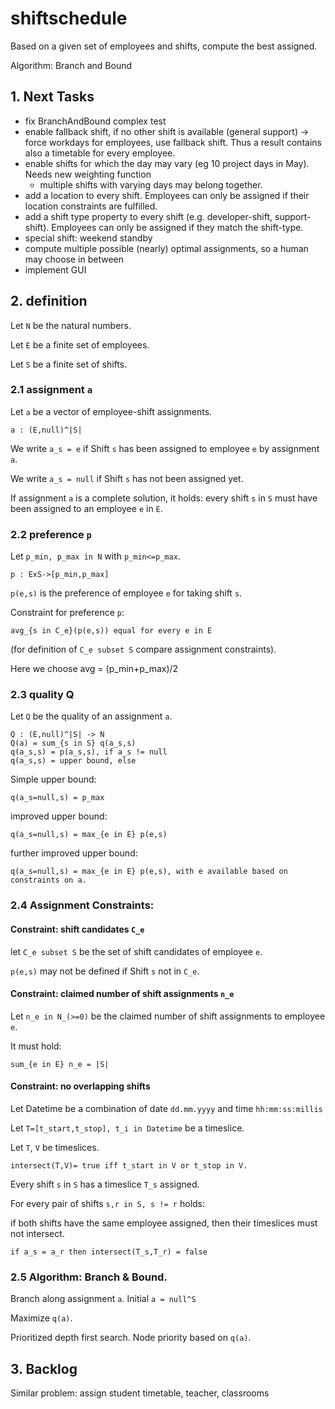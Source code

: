 # shiftschedule
Based on a given set of employees and shifts, compute the best assigned.

Algorithm: Branch and Bound

## 1. Next Tasks
* fix BranchAndBound complex test
* enable fallback shift, if no other shift is available (general support) -> force workdays for employees, use fallback shift. Thus a result contains also a timetable for every employee.
* enable shifts for which the day may vary (eg 10 project days in May). Needs new weighting function
    * multiple shifts with varying days may belong together.
* add a location to every shift. Employees can only be assigned if their location constraints are fulfilled.
* add a shift type property to every shift (e.g. developer-shift, support-shift).  Employees can only be assigned if they match the shift-type.
* special shift: weekend standby
* compute multiple possible (nearly) optimal assignments, so a human may choose in between
* implement GUI


## 2. definition
Let ``N`` be the natural numbers.

Let ``E`` be a finite set of employees.

Let ``S`` be a finite set of shifts.

### 2.1 assignment ``a``
Let ``a`` be a vector of employee-shift assignments.

    a : (E,null)^|S| 

We write ``a_s = e`` if Shift ``s`` has been assigned to employee ``e`` by assignment ``a``.

We write ``a_s = null`` if Shift ``s`` has not been assigned yet.

If assignment ``a`` is a complete solution, it holds: every shift ``s`` in ``S`` must have been assigned to an employee ``e`` in ``E``. 

### 2.2 preference ``p``
Let ``p_min, p_max in N`` with ``p_min<=p_max``.
 
    p : ExS->[p_min,p_max] 

``p(e,s)`` is the preference of employee ``e`` for taking shift ``s``.

Constraint for preference ``p``: 

    avg_{s in C_e}(p(e,s)) equal for every e in E 

(for definition of ``C_e subset S`` compare assignment constraints). 

Here we choose 
    avg = (p_min+p_max)/2

### 2.3 quality Q
Let ``Q`` be the quality of an assignment ``a``.

    Q : (E,null)^|S| -> N
    Q(a) = sum_{s in S} q(a_s,s)
    q(a_s,s) = p(a_s,s), if a_s != null
    q(a_s,s) = upper bound, else

Simple upper bound:
 
    q(a_s=null,s) = p_max

improved upper bound:

    q(a_s=null,s) = max_{e in E} p(e,s)

further improved upper bound:

    q(a_s=null,s) = max_{e in E} p(e,s), with e available based on constraints on a.

### 2.4 Assignment Constraints:
#### Constraint: shift candidates ``C_e``
let ``C_e subset S`` be the set of shift candidates of employee ``e``.

``p(e,s)`` may not be defined if Shift ``s`` not in ``C_e``.

#### Constraint: claimed number of shift assignments ``n_e``
Let ``n_e in N_(>=0)`` be the claimed number of shift assignments to employee ``e``.

It must hold:
    
    sum_{e in E} n_e = |S|

#### Constraint: no overlapping shifts
Let Datetime be a combination of date ``dd.mm.yyyy`` and time ``hh:mm:ss:millis``

Let ``T=[t_start,t_stop], t_i in Datetime`` be a timeslice.

Let ``T``, ``V`` be timeslices.

    intersect(T,V)= true iff t_start in V or t_stop in V.

Every shift ``s`` in ``S`` has a timeslice ``T_s`` assigned.

For every pair of shifts ``s,r in S, s != r`` holds:

if both shifts have the same employee assigned, then their timeslices must not intersect.

    if a_s = a_r then intersect(T_s,T_r) = false
			
### 2.5 Algorithm: Branch & Bound.
Branch along assignment ``a``. Initial ``a = null^S``

Maximize ``q(a)``.

Prioritized depth first search. Node priority based on ``q(a)``.

## 3. Backlog

Similar problem: assign student timetable, teacher, classrooms
